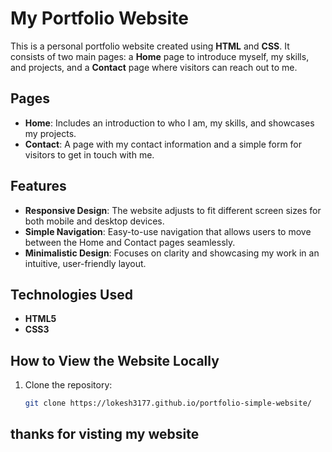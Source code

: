 # My Portfolio Website

This is a personal portfolio website created using **HTML** and **CSS**. It consists of two main pages: a **Home** page to introduce myself, my skills, and projects, and a **Contact** page where visitors can reach out to me.

## Pages

- **Home**: Includes an introduction to who I am, my skills, and showcases my projects.
- **Contact**: A page with my contact information and a simple form for visitors to get in touch with me.

## Features

- **Responsive Design**: The website adjusts to fit different screen sizes for both mobile and desktop devices.
- **Simple Navigation**: Easy-to-use navigation that allows users to move between the Home and Contact pages seamlessly.
- **Minimalistic Design**: Focuses on clarity and showcasing my work in an intuitive, user-friendly layout.

## Technologies Used

- **HTML5**
- **CSS3**

## How to View the Website Locally

1. Clone the repository:
   ```bash
   git clone https://lokesh3177.github.io/portfolio-simple-website/
## thanks for visting my website
